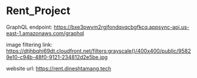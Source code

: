# Rent_Project

GraphQL endpoint: https://bxe3pwvm2rgjfondqvqcbgfkcq.appsync-api.us-east-1.amazonaws.com/graphql

image filtering link: https://dtjhbqhj69dt.cloudfront.net/filters:grayscale()/400x400/public/95829e10-c94b-48f0-9121-234812d2e5be.jpg

website url: https://rent.dineshtamang.tech
